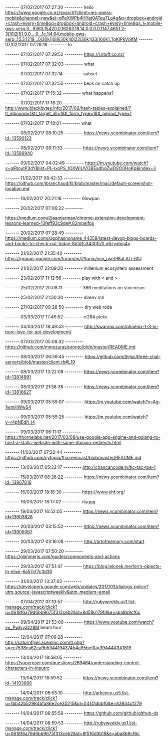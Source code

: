 
------- 07/02/2017 07:27:30 ---------
hello
https://www.google.co.nz/search?client=ms-opera-mobile&channel=new&ei=qPeXWPb4HYat0ATeu7LoAg&q=dropbox+android+crash+every+time&oq=dropbox+android+crash+every+time&gs_l=mobile-gws-serp.3...9363.15420.0.16263.19.14.0.0.0.0.1147.4651.2-3j1j1j2j1j1.9.0....0...1c.1j4.64.mobile-gws-serp..15.3.1219...0i30k1j0i8i30k1j0i22i30k1j33i160k1.TgKlPkVi9fM
------- 07/02/2017 07:29:16 ---------
to

------- 07/02/2017 07:29:52 ---------
https://i.stuff.co.nz/

------- 07/02/2017 07:32:03 ---------
what

------- 07/02/2017 07:32:14 ---------
subset

------- 07/02/2017 07:32:55 ---------
beck on catch up

------- 07/02/2017 17:15:32 ---------
what happens?

------- 07/02/2017 17:16:20 ---------
http://www.blackbytes.info/2017/02/hash-tables-explained/?tl_inbound=1&tl_target_all=1&tl_form_type=1&tl_period_type=1

------- 07/02/2017 17:18:01 ---------
what

------- 08/02/2017 08:10:25 ---------
https://news.ycombinator.com/item?id=13590123

------- 08/02/2017 08:11:33 ---------
https://news.ycombinator.com/item?id=13586940

------- 09/02/2017 04:02:49 ---------
https://m.youtube.com/watch?v=glRloutP3dY&list=PL-lxoPS_1OXWiUVi3BEadbqZwD8O0HoKp&index=3

------- 11/02/2017 08:42:33 ---------
https://github.com/jbranchaud/til/blob/master/mac/default-screenshot-location.md

------- 16/02/2017 20:21:18 ---------
6lowpan

------- 20/02/2017 07:06:22 ---------

https://medium.com/@samjarman/chrome-extension-development-lessons-learned-13feff93c9de#.82mpeifgs

------- 20/02/2017 07:28:49 ---------
https://medium.com/@ophasnoname_44358/latest-devop-blogs-boards-and-books-to-check-out-today-8bfd1c343007#.q6zyxbm4y

------- 21/02/2017 21:35:40 ---------
https://groups.google.com/forum/m/#!topic/vim_use/98aLALj-6tU

------- 21/02/2017 22:09:20 ---------
millenium ecosystem assessment

------- 23/02/2017 11:12:56 ---------
play with \< and \>

------- 25/02/2017 20:08:11 ---------
366 meditations on stoicicism

------- 25/02/2017 21:30:30 ---------
direnv mh

------- 27/02/2017 09:26:50 ---------
dry web roda

------- 03/03/2017 17:49:52 ---------
rr284 picks

------- 04/03/2017 18:49:43 ---------
http://swanros.com/phoenix-1-3-is-pure-love-for-api-development/

------- 07/03/2017 05:08:32 ---------
https://github.com/mmozuras/pronto/blob/master/README.md

------- 08/03/2017 06:59:45 ---------
https://github.com/thijsc/three-chat-servers/blob/master/client.rb#L19

------- 08/03/2017 13:22:08 ---------
https://news.ycombinator.com/item?id=13814991

------- 08/03/2017 21:58:38 ---------
https://news.ycombinator.com/item?id=13816627

------- 09/03/2017 05:59:07 ---------
https://m.youtube.com/watch?v=Ag-1wmHWwS4

------- 09/03/2017 05:59:25 ---------
https://m.youtube.com/watch?v=r4pNEdIt_l4

------- 09/03/2017 06:11:17 ---------
https://thornelabs.net/2017/03/08/use-google-app-engine-and-golang-to-host-a-static-website-with-same-domain-redirects.html

------- 11/03/2017 07:22:44 ---------
https://github.com/cytopia/ffscreencast/blob/master/README.md

------- 13/03/2017 05:22:17 ---------
http://chancancode.tv/tic-tac-toe-1

------- 15/03/2017 08:28:22 ---------
https://news.ycombinator.com/item?id=13867016

------- 16/03/2017 18:16:30 ---------
https://www.ehf.org/

------- 16/03/2017 18:17:02 ---------
rtyggg

------- 19/03/2017 16:52:05 ---------
https://news.ycombinator.com/item?id=13903828

------- 20/03/2017 03:15:52 ---------
https://news.ycombinator.com/item?id=13905067

------- 20/03/2017 03:16:08 ---------
http://artofmemory.com/start

------- 29/03/2017 07:50:20 ---------
https://glimmerjs.com/guides/components-and-actions

------- 29/03/2017 07:51:47 ---------
https://blog.lelonek.me/form-objects-in-elixir-6a57cf7c3d30

------- 31/03/2017 13:37:02 ---------
https://developers.google.com/web/updates/2017/03/dialogs-policy?utm_source=javascriptweekly&utm_medium=email

------- 07/04/2017 07:10:57 ---------
http://rubyweekly.us1.list-manage.com/track/click?u=0618f6a79d6bb9675f313ceb2&id=8d586179fd&e=aba8b9cf6c

------- 09/04/2017 21:53:00 ---------
https://www.youtube.com/watch?v=_Pwlvy3zz9M beam tour

------- 12/04/2017 07:06:28 ---------
http://saturnflyer.acemlnc.com/lt.php?s=ec7538ea62ca9b5344194374b4a95bef&i=39A44A3A1819

------- 13/04/2017 18:58:05 ---------
https://superuser.com/questions/269464/understanding-control-characters-in-inputrc

------- 13/04/2017 18:59:52 ---------
https://news.ycombinator.com/item?id=14103688

------- 14/04/2017 06:53:10 ---------
http://arkency.us5.list-manage.com/track/click?u=1bb42b52984bfa86e2ce35215&id=04141dbbf0&e=83934cf279

------- 14/04/2017 06:55:59 ---------
https://github.com/github/github-ds

------- 14/04/2017 06:59:53 ---------
http://rubyweekly.us1.list-manage.com/track/click?u=0618f6a79d6bb9675f313ceb2&id=8f516d3b19&e=aba8b9cf6c
